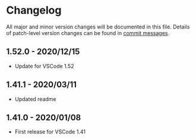 # Changelog
All major and minor version changes will be documented in this file. Details of
patch-level version changes can be found in [commit messages](../../commits/master).

## 1.52.0 - 2020/12/15
- Update for VSCode 1.52

## 1.41.1 - 2020/03/11
- Updated readme

## 1.41.0 - 2020/01/08
- First release for VSCode 1.41
